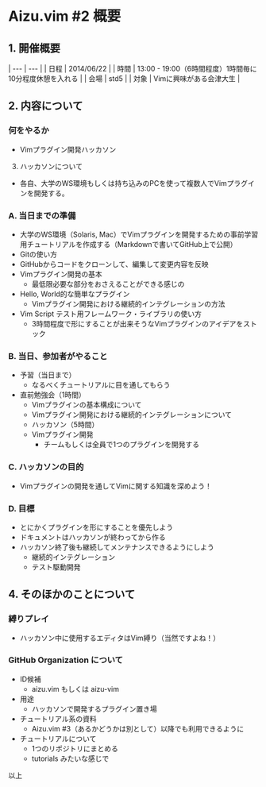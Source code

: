 # Aizu.vim #2 概要

## 1. 開催概要

| --- | --- |
| 日程 | 2014/06/22 |
| 時間 | 13:00 - 19:00（6時間程度）1時間毎に10分程度休憩を入れる |
| 会場 | std5 |
| 対象 | Vimに興味がある会津大生 |


## 2. 内容について

### 何をやるか

* Vimプラグイン開発ハッカソン

3. ハッカソンについて

* 各自、大学のWS環境もしくは持ち込みのPCを使って複数人でVimプラグインを開発する。

### A. 当日までの準備

* 大学のWS環境（Solaris, Mac）でVimプラグインを開発するための事前学習用チュートリアルを作成する（Markdownで書いてGitHub上で公開）
* Gitの使い方
* GitHubからコードをクローンして、編集して変更内容を反映
* Vimプラグイン開発の基本
  * 最低限必要な部分をおさえることができる感じの
* Hello, World的な簡単なプラグイン
  * Vimプラグイン開発における継続的インテグレーションの方法
* Vim Script テスト用フレームワーク・ライブラリの使い方
  * 3時間程度で形にすることが出来そうなVimプラグインのアイデアをストック

### B. 当日、参加者がやること

* 予習（当日まで）
  * なるべくチュートリアルに目を通してもらう
* 直前勉強会（1時間）
  * Vimプラグインの基本構成について
  * Vimプラグイン開発における継続的インテグレーションについて
  * ハッカソン（5時間）
  * Vimプラグイン開発
    * チームもしくは全員で1つのプラグインを開発する

### C. ハッカソンの目的

* Vimプラグインの開発を通してVimに関する知識を深めよう！

### D. 目標

* とにかくプラグインを形にすることを優先しよう
* ドキュメントはハッカソンが終わってから作る
* ハッカソン終了後も継続してメンテナンスできるようにしよう
  * 継続的インテグレーション
  * テスト駆動開発

## 4. そのほかのことについて

### 縛りプレイ

* ハッカソン中に使用するエディタはVim縛り（当然ですよね！）


### GitHub Organization について

* ID候補
  * aizu.vim もしくは aizu-vim
* 用途
  * ハッカソンで開発するプラグイン置き場
* チュートリアル系の資料
  * Aizu.vim #3（あるかどうかは別として）以降でも利用できるように
* チュートリアルについて
  * 1つのリポジトリにまとめる
  * tutorials みたいな感じで



以上


